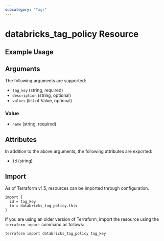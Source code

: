```yaml
---
subcategory: "Tags"
---
```

# databricks_tag_policy Resource


## Example Usage


## Arguments
The following arguments are supported:
* `tag_key` (string, required)
* `description` (string, optional)
* `values` (list of Value, optional)

### Value
* `name` (string, required)

## Attributes
In addition to the above arguments, the following attributes are exported:
* `id` (string)

## Import
As of Terraform v1.5, resources can be imported through configuration.
```hcl
import {
  id = tag_key
  to = databricks_tag_policy.this
}
```

If you are using an older version of Terraform, import the resource using the `terraform import` command as follows:
```sh
terraform import databricks_tag_policy tag_key
```